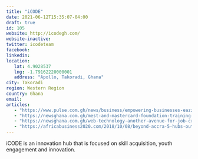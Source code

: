 ```yaml
---
title: "iCODE"
date: 2021-06-12T15:35:07-04:00
draft: true
id: 105
website: http://icodegh.com/
website-inactive: 
twitter: icodeteam
facebook: 
linkedin: 
location: 
   lat: 4.9028537
   lng: -1.79162220000001
   address: "Apollo, Takoradi, Ghana"
city: Takoradi
region: Western Region
country: Ghana
email: 
articles:
   - "https://www.pulse.com.gh/news/business/empowering-businesses-eazzysocial-and-icode-empower-business-professionals-in/r4df3x4"
   - "https://newsghana.com.gh/mest-and-mastercard-foundation-training-program-for-startup-creation/"
   - "https://newsghana.com.gh/web-technology-another-avenue-for-job-creation-and-economic-empowerment-darko-mensah/"
   - "https://africabusiness2020.com/2018/10/08/beyond-accra-5-hubs-outside-ghanas-capital-need-know/"
---
```

iCODE is an innovation hub that is focused on skill acquisition, youth engagement and innovation.  
